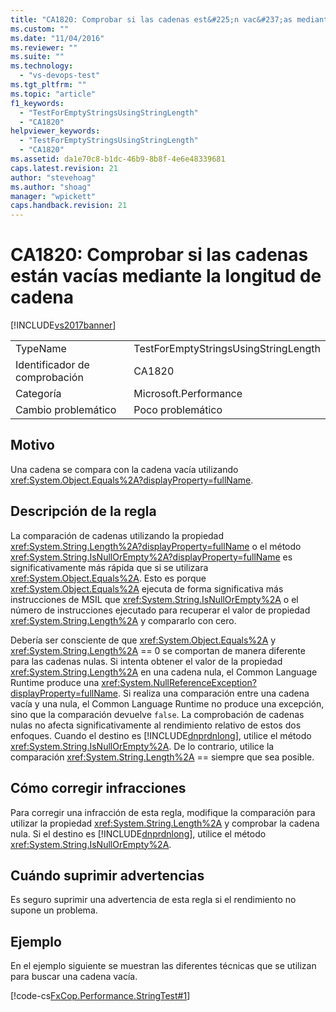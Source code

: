 ```yaml
---
title: "CA1820: Comprobar si las cadenas est&#225;n vac&#237;as mediante la longitud de cadena | Microsoft Docs"
ms.custom: ""
ms.date: "11/04/2016"
ms.reviewer: ""
ms.suite: ""
ms.technology: 
  - "vs-devops-test"
ms.tgt_pltfrm: ""
ms.topic: "article"
f1_keywords: 
  - "TestForEmptyStringsUsingStringLength"
  - "CA1820"
helpviewer_keywords: 
  - "TestForEmptyStringsUsingStringLength"
  - "CA1820"
ms.assetid: da1e70c8-b1dc-46b9-8b8f-4e6e48339681
caps.latest.revision: 21
author: "stevehoag"
ms.author: "shoag"
manager: "wpickett"
caps.handback.revision: 21
---
```

# CA1820: Comprobar si las cadenas est&#225;n vac&#237;as mediante la longitud de cadena
[!INCLUDE[vs2017banner](../code-quality/includes/vs2017banner.md)]

|||  
|-|-|  
|TypeName|TestForEmptyStringsUsingStringLength|  
|Identificador de comprobación|CA1820|  
|Categoría|Microsoft.Performance|  
|Cambio problemático|Poco problemático|  
  
## Motivo  
 Una cadena se compara con la cadena vacía utilizando <xref:System.Object.Equals%2A?displayProperty=fullName>.  
  
## Descripción de la regla  
 La comparación de cadenas utilizando la propiedad <xref:System.String.Length%2A?displayProperty=fullName> o el método <xref:System.String.IsNullOrEmpty%2A?displayProperty=fullName> es significativamente más rápida que si se utilizara <xref:System.Object.Equals%2A>.  Esto es porque <xref:System.Object.Equals%2A> ejecuta de forma significativa más instrucciones de MSIL que <xref:System.String.IsNullOrEmpty%2A> o el número de instrucciones ejecutado para recuperar el valor de propiedad <xref:System.String.Length%2A> y compararlo con cero.  
  
 Debería ser consciente de que <xref:System.Object.Equals%2A> y <xref:System.String.Length%2A> \=\= 0 se comportan de manera diferente para las cadenas nulas.  Si intenta obtener el valor de la propiedad <xref:System.String.Length%2A> en una cadena nula, el Common Language Runtime produce una <xref:System.NullReferenceException?displayProperty=fullName>.  Si realiza una comparación entre una cadena vacía y una nula, el Common Language Runtime no produce una excepción, sino que la comparación devuelve `false`.  La comprobación de cadenas nulas no afecta significativamente al rendimiento relativo de estos dos enfoques.  Cuando el destino es [!INCLUDE[dnprdnlong](../code-quality/includes/dnprdnlong_md.md)], utilice el método <xref:System.String.IsNullOrEmpty%2A>.  De lo contrario, utilice la comparación <xref:System.String.Length%2A> \=\= siempre que sea posible.  
  
## Cómo corregir infracciones  
 Para corregir una infracción de esta regla, modifique la comparación para utilizar la propiedad <xref:System.String.Length%2A> y comprobar la cadena nula.  Si el destino es [!INCLUDE[dnprdnlong](../code-quality/includes/dnprdnlong_md.md)], utilice el método <xref:System.String.IsNullOrEmpty%2A>.  
  
## Cuándo suprimir advertencias  
 Es seguro suprimir una advertencia de esta regla si el rendimiento no supone un problema.  
  
## Ejemplo  
 En el ejemplo siguiente se muestran las diferentes técnicas que se utilizan para buscar una cadena vacía.  
  
 [!code-cs[FxCop.Performance.StringTest#1](../code-quality/codesnippet/CSharp/ca1820-test-for-empty-strings-using-string-length_1.cs)]
